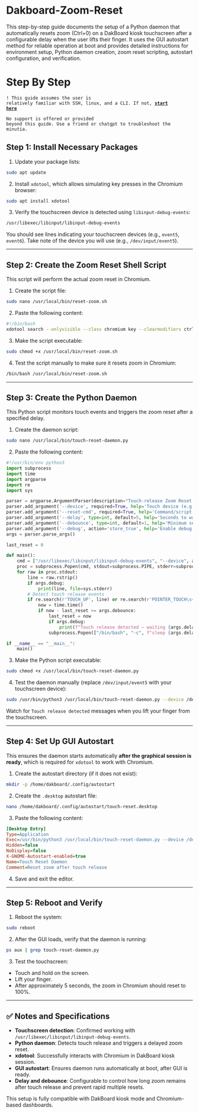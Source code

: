 # Dakboard-Zoom-Reset

This step-by-step guide documents the setup of a Python daemon that automatically resets zoom (Ctrl+0) on a DakBoard kiosk touchscreen after a configurable delay when the user lifts their finger. It uses the GUI autostart method for reliable operation at boot and provides detailed instructions for environment setup, Python daemon creation, zoom reset scripting, autostart configuration, and verification.

# Step By Step

<code style="color : name_color">! This guide assumes the user is relatively familiar with SSH, linux, and a CLI. If not, [**start here**](https://dakboard.freshdesk.com/support/solutions/articles/35000222207-dakos-ssl-ssh-configuration-and-use)</code>

<code style="color : name_color">No support is offered or provided beyond this guide. Use a friend or chatgpt to troubleshoot the minutia.</code>

## Step 1: Install Necessary Packages

1. Update your package lists:

```bash
sudo apt update
```

2. Install `xdotool`, which allows simulating key presses in the Chromium browser:

```bash
sudo apt install xdotool
```

3. Verify the touchscreen device is detected using `libinput-debug-events`:

```bash
/usr/libexec/libinput/libinput-debug-events
```

You should see lines indicating your touchscreen devices (e.g., `event5`, `event6`). Take note of the device you will use (e.g., `/dev/input/event5`).

---

## Step 2: Create the Zoom Reset Shell Script

This script will perform the actual zoom reset in Chromium.

1. Create the script file:

```bash
sudo nano /usr/local/bin/reset-zoom.sh
```

2. Paste the following content:

```bash
#!/bin/bash
xdotool search --onlyvisible --class chromium key --clearmodifiers ctrl+0
```

3. Make the script executable:

```bash
sudo chmod +x /usr/local/bin/reset-zoom.sh
```

4. Test the script manually to make sure it resets zoom in Chromium:

```bash
/bin/bash /usr/local/bin/reset-zoom.sh
```

---

## Step 3: Create the Python Daemon

This Python script monitors touch events and triggers the zoom reset after a specified delay.

1. Create the daemon script:

```bash
sudo nano /usr/local/bin/touch-reset-daemon.py
```

2. Paste the following content:

```python
#!/usr/bin/env python3
import subprocess
import time
import argparse
import re
import sys

parser = argparse.ArgumentParser(description="Touch-release Zoom Reset Daemon")
parser.add_argument('--device', required=True, help='Touch device (e.g., /dev/input/event5)')
parser.add_argument('--reset-cmd', required=True, help='Command/script to reset zoom')
parser.add_argument('--delay', type=int, default=5, help='Seconds to wait after touch release')
parser.add_argument('--debounce', type=int, default=1, help='Minimum seconds between resets')
parser.add_argument('--debug', action='store_true', help='Enable debug output')
args = parser.parse_args()

last_reset = 0

def main():
    cmd = ["/usr/libexec/libinput/libinput-debug-events", "--device", args.device]
    proc = subprocess.Popen(cmd, stdout=subprocess.PIPE, stderr=subprocess.PIPE, text=True)
    for raw in proc.stdout:
        line = raw.rstrip()
        if args.debug:
            print(line, file=sys.stderr)
        # Detect touch release events
        if re.search(r'TOUCH_UP', line) or re.search(r'POINTER_TOUCH\s+0\b', line):
            now = time.time()
            if now - last_reset >= args.debounce:
                last_reset = now
                if args.debug:
                    print(f"Touch release detected — waiting {args.delay}s to reset zoom", file=sys.stderr)
                subprocess.Popen(["/bin/bash", "-c", f"sleep {args.delay}; {args.reset_cmd}"])

if __name__ == "__main__":
    main()
```

3. Make the Python script executable:

```bash
sudo chmod +x /usr/local/bin/touch-reset-daemon.py
```

4. Test the daemon manually (replace `/dev/input/event5` with your touchscreen device):

```bash
sudo /usr/bin/python3 /usr/local/bin/touch-reset-daemon.py --device /dev/input/event5 --reset-cmd /usr/local/bin/reset-zoom.sh --debug
```

Watch for `Touch release detected` messages when you lift your finger from the touchscreen.

---

## Step 4: Set Up GUI Autostart

This ensures the daemon starts automatically **after the graphical session is ready**, which is required for `xdotool` to work with Chromium.

1. Create the autostart directory (if it does not exist):

```bash
mkdir -p /home/dakboard/.config/autostart
```

2. Create the `.desktop` autostart file:

```bash
nano /home/dakboard/.config/autostart/touch-reset.desktop
```

3. Paste the following content:

```ini
[Desktop Entry]
Type=Application
Exec=/usr/bin/python3 /usr/local/bin/touch-reset-daemon.py --device /dev/input/event5 --reset-cmd /usr/local/bin/reset-zoom.sh --delay 5
Hidden=false
NoDisplay=false
X-GNOME-Autostart-enabled=true
Name=Touch Reset Daemon
Comment=Reset zoom after touch release
```

4. Save and exit the editor.

---

## Step 5: Reboot and Verify

1. Reboot the system:

```bash
sudo reboot
```

2. After the GUI loads, verify that the daemon is running:

```bash
ps aux | grep touch-reset-daemon.py
```

3. Test the touchscreen:

* Touch and hold on the screen.
* Lift your finger.
* After approximately 5 seconds, the zoom in Chromium should reset to 100%.

---

## ✅ Notes and Specifications

* **Touchscreen detection**: Confirmed working with `/usr/libexec/libinput/libinput-debug-events`.
* **Python daemon**: Detects touch release and triggers a delayed zoom reset.
* **xdotool**: Successfully interacts with Chromium in DakBoard kiosk session.
* **GUI autostart**: Ensures daemon runs automatically at boot, after GUI is ready.
* **Delay and debounce**: Configurable to control how long zoom remains after touch release and prevent rapid multiple resets.

This setup is fully compatible with DakBoard kiosk mode and Chromium-based dashboards.
